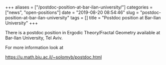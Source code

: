+++
aliases = ["/postdoc-position-at-bar-ilan-university/"]
categories = ["news", "open-positions"]
date = "2019-08-20 08:54:46"
slug = "postdoc-position-at-bar-ilan-university"
tags = []
title = "Postdoc position at Bar-Ilan University"
+++

There is a postdoc position in Ergodic Theory/Fractal Geometry available
at Bar-Ilan University, Tel Aviv.

For more information look at

<https://u.math.biu.ac.il/~solomyb/postdoc.html>

